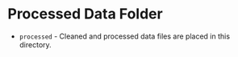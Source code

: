 # Processed Data Folder

- `processed` - Cleaned and processed data files are placed in this directory.
